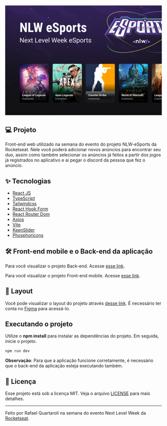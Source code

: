 ![cover](.github/cover.png?style=flat)

## 💻 Projeto
Front-end web utilizado na semana do evento do projeto NLW-eSports da Rocketseat. Nele você poderá adicionar novos anúncios para encontrar seu duo, assim como também selecionar os anúncios já feitos a partir dos jogos já registrados no aplicativo e ai pegar o discord da pessoa que fez o anúncio.


## ✨ Tecnologias

- [React JS](https://pt-br.reactjs.org/)
- [TypeScript](https://www.typescriptlang.org/)
- [Tailwindcss](https://tailwindcss.com/)
- [React Hook Form](https://react-hook-form.com/)
- [React Router Dom](https://v5.reactrouter.com/web/guides/quick-start)
- [Axios](https://axios-http.com/ptbr/docs/intro)
- [Vite](https://vitejs.dev/)
- [KeenSlider](https://keen-slider.io/)
- [Phosphoricons](https://phosphoricons.com/)


## :hammer_and_wrench: Front-end mobile e o Back-end da aplicação

Para você visualizar o projeto Back-end. Acesse [esse link](https://github.com/rquartaroli/nlw-esports-server).

Para você visualizar o projeto Front-end mobile. Acesse [esse link](https://github.com/rquartaroli/nlw-esports-mobile).


## 🔖 Layout

Você pode visualizar o layout do projeto através [desse link](https://www.figma.com/file/zlBqt2zwmdhNWRCeN1i8dF/NLW-eSports-(Community)?node-id=6%3A131). É necessário ter conta no [Figma](http://figma.com/) para acessá-lo.


## Executando o projeto

Utilize o **npm install** para instalar as dependências do projeto.
Em seguida, inicie o projeto.<br/>

```cl
npm run dev
```

**Observação**: Para que a aplicação funcione corretamente, é necessário que o back-end da aplicação esteja executando também.


## 📄 Licença

Esse projeto está sob a licença MIT. Veja o arquivo [LICENSE](LICENSE.md) para mais detalhes.

---

Feito por Rafael Quartaroli na semana do evento Next Level Week da [Rocketseat](https://rocketseat.com.br/).

<br />
